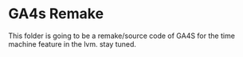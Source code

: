 # GA4s Remake

This folder is going to be a remake/source code of GA4S for the time machine feature in the lvm. stay tuned.
